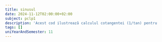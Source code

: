 ```yaml
---
title: sinusul
date: 2024-11-12T02:00:00+02:00
subject: pclp1
description: 'Acest cod ilustrează calculul cotangentei (1/tan) pentru unghiuri specifice (0, 30, 45, 60, 90 grade), evidențiind conversia radiani-grade și comportamentul la limite al funcțiilor trigonometrice.'
tags: []
uniYearAndSemester: 11
---
```


